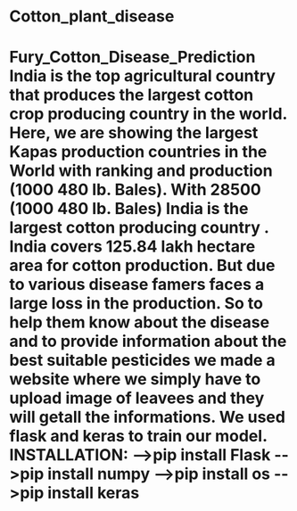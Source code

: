 # Cotton_plant_disease
# Fury_Cotton_Disease_Prediction  India is the top agricultural country that produces the largest cotton crop producing country in the world. Here, we are showing the largest Kapas production countries in the World with ranking and production (1000 480 lb. Bales). With 28500 (1000 480 lb. Bales) India is the largest cotton producing country . India covers 125.84 lakh hectare area for cotton production.  But due to various disease famers faces a large loss in the production. So to help them know about the disease and to provide information about the best suitable pesticides we made  a website where we simply have to upload image of leavees and they will getall the informations.  We used flask and keras to train our model.   INSTALLATION:  -->pip install Flask  -->pip install numpy  -->pip install os  -->pip install keras
